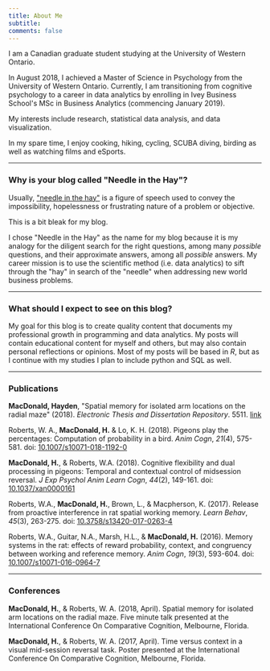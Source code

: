 ```yaml
---
title: About Me
subtitle:
comments: false
---
```


I am a Canadian graduate student studying at the University of Western Ontario.

In August 2018, I achieved a Master of Science in Psychology from the University of Western Ontario. Currently, I am transitioning from cognitive psychology to a career in data analytics by enrolling in Ivey Business School's MSc in Business Analytics (commencing January 2019).

My interests include research, statistical data analysis, and data visualization.

In my spare time, I enjoy cooking, hiking, cycling, SCUBA diving, birding as well as watching films and eSports.

----

### Why is your blog called "Needle in the Hay"?

Usually, ["needle in the hay"](https://en.wikipedia.org/wiki/Needle_in_a_haystack) is a figure of speech used to convey the impossibility, hopelessness or frustrating nature of a problem or objective. 

This is a bit bleak for my blog. 

I chose "Needle in the Hay" as the name for my blog because it is my analogy for the diligent search for the right questions, among many *possible* questions, and their approximate answers, among all *possible* answers. My career mission is to use the scientific method (i.e. data analytics) to sift through the "hay" in search of the "needle" when addressing new world business problems.

----

### What should I expect to see on this blog?


My goal for this blog is to create quality content that documents my professional growth in programming and data analytics. My posts will contain educational content for myself and others, but may also contain personal reflections or opinions. Most of my posts will be based in *R*, but as I continue with my studies I plan to include python and SQL as well.

-------

### Publications

**MacDonald, Hayden**, "Spatial memory for isolated arm locations on the radial maze" (2018). *Electronic Thesis and Dissertation Repository*. 5511. [link](https://ir.lib.uwo.ca/etd/5511)

Roberts, W. A., **MacDonald, H.** & Lo, K. H. (2018). Pigeons play the percentages: Computation of probability in a bird. *Anim Cogn*, *21*(4), 575-581. doi: [10.1007/s10071-018-1192-0](https://link.springer.com/article/10.1007%2Fs10071-018-1192-0)

**MacDonald, H.**, & Roberts, W.A. (2018). Cognitive flexibility and dual processing in pigeons: Temporal and contextual control of midsession reversal. *J Exp Psychol Anim Learn Cogn*, *44*(2), 149-161. doi: [10.1037/xan0000161](http://psycnet.apa.org/record/2018-07553-001)

Roberts, W.A., **MacDonald, H.**, Brown, L., & Macpherson, K. (2017). Release from proactive interference in rat spatial working memory. *Learn Behav*, *45*(3), 263-275. doi: [10.3758/s13420-017-0263-4](https://link.springer.com/article/10.3758%2Fs13420-017-0263-4)

Roberts, W.A., Guitar, N.A., Marsh, H.L., & **MacDonald, H.** (2016). Memory systems in the rat: effects of reward probability, context, and congruency between working and reference memory. *Anim Cogn*, *19*(3), 593-604. doi: [10.1007/s10071-016-0964-7](https://link.springer.com/article/10.1007%2Fs10071-016-0964-7)

-------

### Conferences

**MacDonald, H.**, & Roberts, W. A. (2018, April). Spatial memory for isolated arm locations on the radial maze. Five minute talk presented at the International Conference On Comparative Cognition, Melbourne, Florida.

**MacDonald, H.**, & Roberts, W. A. (2017, April). Time versus context in a visual mid-session reversal task. Poster presented at the International Conference On Comparative Cognition, Melbourne, Florida.
